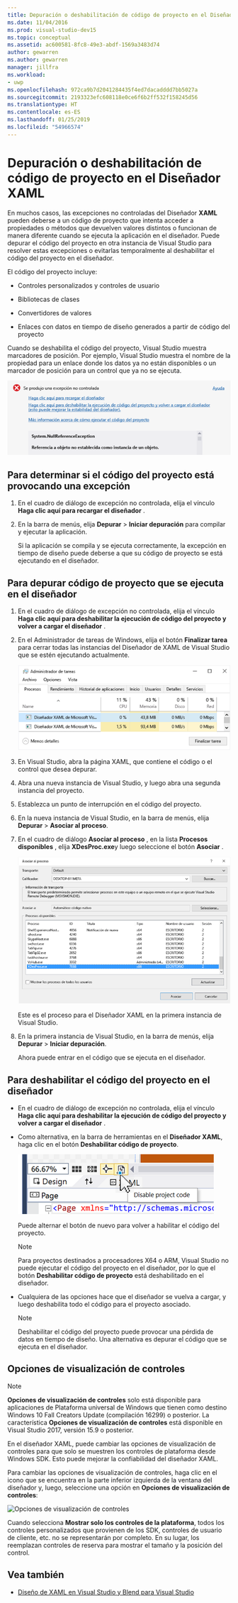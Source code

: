 ```yaml
---
title: Depuración o deshabilitación de código de proyecto en el Diseñador XAML
ms.date: 11/04/2016
ms.prod: visual-studio-dev15
ms.topic: conceptual
ms.assetid: ac600581-8fc8-49e3-abdf-1569a3483d74
author: gewarren
ms.author: gewarren
manager: jillfra
ms.workload:
- uwp
ms.openlocfilehash: 972ca9b7d2041284435f4ed7dacadddd7bb5027a
ms.sourcegitcommit: 2193323efc608118e0ce6f6b2ff532f158245d56
ms.translationtype: HT
ms.contentlocale: es-ES
ms.lasthandoff: 01/25/2019
ms.locfileid: "54966574"
---
```

# <a name="debug-or-disable-project-code-in-xaml-designer"></a>Depuración o deshabilitación de código de proyecto en el Diseñador XAML

En muchos casos, las excepciones no controladas del Diseñador **XAML** pueden deberse a un código de proyecto que intenta acceder a propiedades o métodos que devuelven valores distintos o funcionan de manera diferente cuando se ejecuta la aplicación en el diseñador. Puede depurar el código del proyecto en otra instancia de Visual Studio para resolver estas excepciones o evitarlas temporalmente al deshabilitar el código del proyecto en el diseñador.

El código del proyecto incluye:

-   Controles personalizados y controles de usuario

-   Bibliotecas de clases

-   Convertidores de valores

-   Enlaces con datos en tiempo de diseño generados a partir de código del proyecto

Cuando se deshabilita el código del proyecto, Visual Studio muestra marcadores de posición. Por ejemplo, Visual Studio muestra el nombre de la propiedad para un enlace donde los datos ya no están disponibles o un marcador de posición para un control que ya no se ejecuta.

![Cuadro de diálogo de excepción no controlada](../designers/media/xaml_unhandledexception.png)

## <a name="to-determine-if-project-code-is-causing-an-exception"></a>Para determinar si el código del proyecto está provocando una excepción

1.  En el cuadro de diálogo de excepción no controlada, elija el vínculo **Haga clic aquí para recargar el diseñador** .

2.  En la barra de menús, elija **Depurar** > **Iniciar depuración** para compilar y ejecutar la aplicación.

     Si la aplicación se compila y se ejecuta correctamente, la excepción en tiempo de diseño puede deberse a que su código de proyecto se está ejecutando en el diseñador.

## <a name="to-debug-project-code-running-in-the-designer"></a>Para depurar código de proyecto que se ejecuta en el diseñador

1.  En el cuadro de diálogo de excepción no controlada, elija el vínculo **Haga clic aquí para deshabilitar la ejecución de código del proyecto y volver a cargar el diseñador** .

2.  En el Administrador de tareas de Windows, elija el botón **Finalizar tarea** para cerrar todas las instancias del Diseñador de XAML de Visual Studio que se estén ejecutando actualmente.

     ![Instancias del diseñador de XAML en el Administrador de tareas](../designers/media/xaml_taskmanager.png)

3.  En Visual Studio, abra la página XAML, que contiene el código o el control que desea depurar.

4.  Abra una nueva instancia de Visual Studio, y luego abra una segunda instancia del proyecto.

5.  Establezca un punto de interrupción en el código del proyecto.

6.  En la nueva instancia de Visual Studio, en la barra de menús, elija **Depurar** > **Asociar al proceso**.

7.  En el cuadro de diálogo **Asociar al proceso** , en la lista **Procesos disponibles** , elija **XDesProc.exe**y luego seleccione el botón **Asociar** .

     ![El proceso del diseñador de XAML](../designers/media/xaml_attach.png)

     Este es el proceso para el Diseñador XAML en la primera instancia de Visual Studio.

8.  En la primera instancia de Visual Studio, en la barra de menús, elija **Depurar** > **Iniciar depuración**.

     Ahora puede entrar en el código que se ejecuta en el diseñador.

## <a name="to-disable-project-code-in-the-designer"></a>Para deshabilitar el código del proyecto en el diseñador

-   En el cuadro de diálogo de excepción no controlada, elija el vínculo **Haga clic aquí para deshabilitar la ejecución de código del proyecto y volver a cargar el diseñador** .

-   Como alternativa, en la barra de herramientas en el **Diseñador XAML**, haga clic en el botón **Deshabilitar código de proyecto**.

     ![Botón para deshabilitar el código de proyecto](../designers/media/xaml_disablecode.png)

     Puede alternar el botón de nuevo para volver a habilitar el código del proyecto.

    > [!NOTE]
    > Para proyectos destinados a procesadores X64 o ARM, Visual Studio no puede ejecutar el código del proyecto en el diseñador, por lo que el botón **Deshabilitar código de proyecto** está deshabilitado en el diseñador.

-   Cualquiera de las opciones hace que el diseñador se vuelva a cargar, y luego deshabilita todo el código para el proyecto asociado.

    > [!NOTE]
    > Deshabilitar el código del proyecto puede provocar una pérdida de datos en tiempo de diseño. Una alternativa es depurar el código que se ejecuta en el diseñador.

## <a name="control-display-options"></a>Opciones de visualización de controles

> [!NOTE]
> **Opciones de visualización de controles** solo está disponible para aplicaciones de Plataforma universal de Windows que tienen como destino Windows 10 Fall Creators Update (compilación 16299) o posterior. La característica **Opciones de visualización de controles** está disponible en Visual Studio 2017, versión 15.9 o posterior. 

En el diseñador XAML, puede cambiar las opciones de visualización de controles para que solo se muestren los controles de plataforma desde Windows SDK. Esto puede mejorar la confiabilidad del diseñador XAML.

Para cambiar las opciones de visualización de controles, haga clic en el icono que se encuentra en la parte inferior izquierda de la ventana del diseñador y, luego, seleccione una opción en **Opciones de visualización de controles**:

![Opciones de visualización de controles](../designers/media/control_display_options.png)

Cuando selecciona **Mostrar solo los controles de la plataforma**, todos los controles personalizados que provienen de los SDK, controles de usuario de cliente, etc. no se representarán por completo. En su lugar, los reemplazan controles de reserva para mostrar el tamaño y la posición del control.

## <a name="see-also"></a>Vea también

- [Diseño de XAML en Visual Studio y Blend para Visual Studio](../designers/designing-xaml-in-visual-studio.md)

